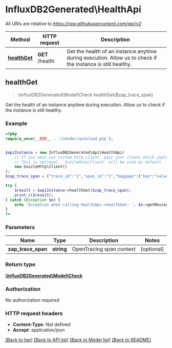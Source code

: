 # InfluxDB2Generated\HealthApi

All URIs are relative to *https://raw.githubusercontent.com/api/v2*

Method | HTTP request | Description
------------- | ------------- | -------------
[**healthGet**](HealthApi.md#healthGet) | **GET** /health | Get the health of an instance anytime during execution. Allow us to check if the instance is still healthy.



## healthGet

> \InfluxDB2Generated\Model\Check healthGet($zap_trace_span)

Get the health of an instance anytime during execution. Allow us to check if the instance is still healthy.

### Example

```php
<?php
require_once(__DIR__ . '/vendor/autoload.php');


$apiInstance = new InfluxDB2Generated\Api\HealthApi(
    // If you want use custom http client, pass your client which implements `GuzzleHttp\ClientInterface`.
    // This is optional, `GuzzleHttp\Client` will be used as default.
    new GuzzleHttp\Client()
);
$zap_trace_span = {"trace_id":"1","span_id":"1","baggage":{"key":"value"}}; // string | OpenTracing span context

try {
    $result = $apiInstance->healthGet($zap_trace_span);
    print_r($result);
} catch (Exception $e) {
    echo 'Exception when calling HealthApi->healthGet: ', $e->getMessage(), PHP_EOL;
}
?>
```

### Parameters


Name | Type | Description  | Notes
------------- | ------------- | ------------- | -------------
 **zap_trace_span** | **string**| OpenTracing span context | [optional]

### Return type

[**\InfluxDB2Generated\Model\Check**](../Model/Check.md)

### Authorization

No authorization required

### HTTP request headers

- **Content-Type**: Not defined
- **Accept**: application/json

[[Back to top]](#) [[Back to API list]](../../README.md#documentation-for-api-endpoints)
[[Back to Model list]](../../README.md#documentation-for-models)
[[Back to README]](../../README.md)

